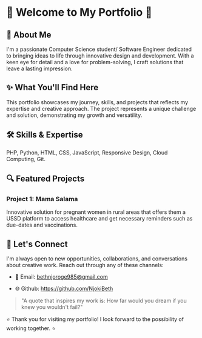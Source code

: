 # 🌟 Welcome to My Portfolio 🌟

## 👋 About Me

I'm a passionate Computer Science student/ Software Engineer dedicated to bringing ideas to life through innovative design and development. With a keen eye for detail and a love for problem-solving, I craft solutions that leave a lasting impression.

## ✨ What You'll Find Here

This portfolio showcases my journey, skills, and projects that reflects my expertise and creative approach. The project represents a unique challenge and solution, demonstrating my growth and versatility.

## 🛠️ Skills & Expertise
PHP, Python, HTML, CSS, JavaScript, Responsive Design, Cloud Computing, Git.

## 🔍 Featured Projects

### Project 1: Mama Salama
Innovative solution for pregnant women in rural areas that offers them a USSD platform to access healthcare and get necessary reminders such as due-dates and vaccinations.


## 🤝 Let's Connect

I'm always open to new opportunities, collaborations, and conversations about creative work. Reach out through any of these channels:

- 📧 Email: bethnjoroge985@gmail.com

- 🌐 Github: https://github.com/NjokiBeth 


> "A quote that inspires my work is: How far would you dream if you knew you wouldn't fail?" 

⭐ Thank you for visiting my portfolio! I look forward to the possibility of working together. ⭐
